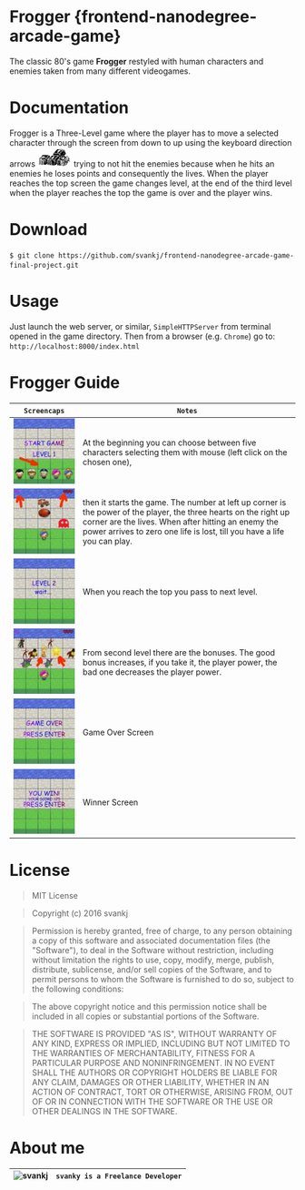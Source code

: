 Frogger {frontend-nanodegree-arcade-game}
===============================
The classic 80's game **Frogger** restyled with human characters and enemies taken from many different videogames.

Documentation
===============================
Frogger is a Three-Level game where the player has to move a selected character through the screen from down to up using the keyboard direction arrows ![arrows](doc/key-arrows.png) trying to not hit the enemies because when he hits an enemies he loses points and consequently the lives. When the player reaches the top screen the game changes level, at the end of the third level when the player reaches the top the game is over and the player wins.

Download
===============================
`$ git clone https://github.com/svankj/frontend-nanodegree-arcade-game-final-project.git`

Usage
===============================
Just launch the web server, or similar, `SimpleHTTPServer` from terminal opened in the game directory. Then from a browser (e.g. `Chrome`) go to: `http://localhost:8000/index.html`

Frogger Guide
===============================
 `Screencaps` | `Notes`
--- | --- 
![start](doc/01-start.jpg) | At the beginning you can choose between five characters selecting them with mouse (left click on the chosen one),
![game](doc/02-game.jpg) | then it starts the game. The number at left up corner is the power of the player, the three hearts on the right up corner are the lives. When after hitting an enemy the power arrives to zero one life is lost, till you have a life you can play.
![level](doc/03-level.jpg) | When you reach the top you pass to next level.
![bonus](doc/04-bonus.jpg) | From second level there are the bonuses. The good bonus increases, if you take it, the player power, the bad one decreases the player power.
![gameover](doc/05-gameover.jpg) | Game Over Screen
![win](doc/06-win.jpg) | Winner Screen

License
===============================
>MIT License

>Copyright (c) 2016 svankj

>Permission is hereby granted, free of charge, to any person obtaining a copy
of this software and associated documentation files (the "Software"), to deal
in the Software without restriction, including without limitation the rights
to use, copy, modify, merge, publish, distribute, sublicense, and/or sell
copies of the Software, and to permit persons to whom the Software is
furnished to do so, subject to the following conditions:

>The above copyright notice and this permission notice shall be included in all
copies or substantial portions of the Software.

>THE SOFTWARE IS PROVIDED "AS IS", WITHOUT WARRANTY OF ANY KIND, EXPRESS OR
IMPLIED, INCLUDING BUT NOT LIMITED TO THE WARRANTIES OF MERCHANTABILITY,
FITNESS FOR A PARTICULAR PURPOSE AND NONINFRINGEMENT. IN NO EVENT SHALL THE
AUTHORS OR COPYRIGHT HOLDERS BE LIABLE FOR ANY CLAIM, DAMAGES OR OTHER
LIABILITY, WHETHER IN AN ACTION OF CONTRACT, TORT OR OTHERWISE, ARISING FROM,
OUT OF OR IN CONNECTION WITH THE SOFTWARE OR THE USE OR OTHER DEALINGS IN THE
SOFTWARE.

About me
===============================
![svankj](https://avatars3.githubusercontent.com/u/17667643?v=3&s=100) | `svanky is a Freelance Developer`
--- | --- 